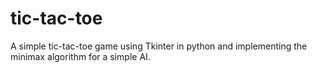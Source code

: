 # tic-tac-toe
A simple tic-tac-toe game using Tkinter in python and implementing the minimax algorithm for a simple AI.
